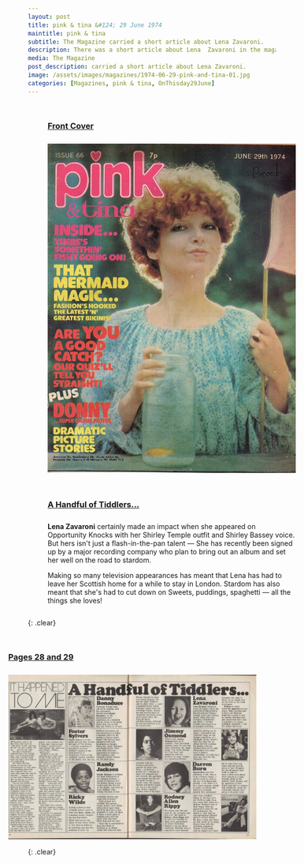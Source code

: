 ```yaml
---
layout: post
title: pink & tina &#124; 29 June 1974
maintitle: pink & tina
subtitle: The Magazine carried a short article about Lena Zavaroni.
description: There was a short article about Lena  Zavaroni in the magazine.
media: The Magazine
post_description: carried a short article about Lena Zavaroni.
image: /assets/images/magazines/1974-06-29-pink-and-tina-01.jpg
categories: [Magazines, pink & tina, OnThisday29June]
---
```


<figure class="fig1">
<figcaption>
<h3 id="front"><a href="#front">Front Cover</a></h3>
</figcaption>
<a href="/assets/images/magazines/1974-06-29-pink-and-tina-01.jpg"><img src="/assets/images/magazines/1974-06-29-pink-and-tina-01.jpg" class="full-width zoom-in"/></a>
</figure>

<figure class="fig2">
<figcaption>
<h3 id="tiddlers"><a href="#tiddlers">A Handful of Tiddlers...</a></h3>
</figcaption>
<p><strong>Lena Zavaroni</strong> certainly made an impact when she appeared on Opportunity Knocks with her Shirley Temple outfit and Shirley Bassey voice. But hers isn't just a flash-in-the-pan talent — She has recently been signed up by a major recording company who plan to bring out an album and set her well on the road to stardom.</p>
<p>Making so many television appearances has meant that Lena has had to leave her Scottish home for a while to stay in London. Stardom has also meant that she's had to cut down on Sweets, puddings, spaghetti — all the things she loves!</p>
</figure>

{: .clear}

<figure class="fig3">
<figcaption>
<h3 id="Pages-28-29"><a href="#Pages-28-29">Pages 28 and 29</a></h3>
</figcaption>
<a href="/assets/images/magazines/1974-06-29-pink-and-tina-02.jpg"><img src="/assets/images/magazines/1974-06-29-pink-and-tina-02.jpg" class="full-width zoom-in"/></a>
</figure>

<br />{: .clear}

<style>
.fig1 {float:left; width:49%;}

.fig2 {float:right; width:49%;}

.fig3 {float:right; width:100%;}

figcaption {float:left; width:100%;}

@media screen and (orientation:portrait) {
.fig1 {float:left; width:100%;}
.fig2 {float:left; width:100%;}
figcaption {float:left; width:100%; margin-bottom: 10px;}
}
</style>
